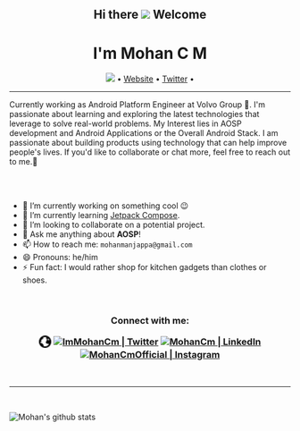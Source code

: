<h2 align="center">
Hi there <a href="https://www.mohancm.dev/"><img src="https://media.giphy.com/media/hvRJCLFzcasrR4ia7z/giphy.gif" width="5%"></a>
Welcome
</h2>
<h1 align="center">
I'm Mohan C M
</h1>

<p align="center">
  <a href="https://twitter.com/intent/follow?screen_name=ImMohanCm&tw_p=followbutton"><img src="https://img.shields.io/twitter/follow/ImMohanCm?label=%40ImMohanCm&style=social"></a>  •
  <a href="https://www.mohancm.dev">Website</a> •
  <a href="https://twitter.com/intent/follow?screen_name=ImMohanCm&tw_p=followbutton">Twitter</a> •
</p>

---

Currently working as Android Platform Engineer at Volvo Group 🚗. 
I'm passionate about learning and exploring the latest technologies that leverage to solve real-world problems. My Interest lies in AOSP development and Android Applications or the Overall Android Stack. I am passionate about building products using technology that can help improve people's lives. If you'd like to collaborate or chat more, feel free to reach out to me.💬

<br>
<br>

- 🔭 I’m currently working on something cool :wink:
- 🌱 I’m currently learning [Jetpack Compose](https://developer.android.com/jetpack/compose).
- 👯 I’m looking to collaborate on a potential project.
- 💬 Ask me anything about **AOSP**!
- 📫 How to reach me: `mohanmanjappa@gmail.com`
- 😄 Pronouns: he/him
- ⚡ Fun fact: I would rather shop for kitchen gadgets than clothes or shoes.

<br>

<h3 align="center">
Connect with me:

[<img align="center" alt="mohancm.dev | Web" width="22px" src="https://raw.githubusercontent.com/iconic/open-iconic/master/svg/globe.svg" />][website]
[<img align="center" alt="ImMohanCm | Twitter" width="22px" src="https://cdn.jsdelivr.net/npm/simple-icons@v3/icons/twitter.svg" />][Twitter]
[<img align="center" alt="MohanCm | LinkedIn" width="22px" src="https://cdn.jsdelivr.net/npm/simple-icons@v3/icons/linkedin.svg" />][linkedin]
[<img align="center" alt="MohanCmOfficial | Instagram" width="22px" src="https://cdn.jsdelivr.net/npm/simple-icons@v3/icons/instagram.svg" />][instagram]

</h3>

<br>


---

<br>

![Mohan's github stats](https://github-readme-stats.vercel.app/api?username=mohancm&count_private=true&include_all_commits=true&show_icons=true)


[website]: https://www.mohancm.dev
[Twitter]: https://twitter.com/ImMohanCm
[Instagram]: https://instagram.com/MohanCmOfficial
[linkedin]: https://linkedin.com/in/MohanCm
